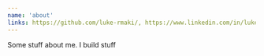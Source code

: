 ```yaml
---
name: 'about'
links: https://github.com/luke-rmaki/, https://www.linkedin.com/in/luke-ruokaismaki-01b537159/
---
```


Some stuff about me. I build stuff
